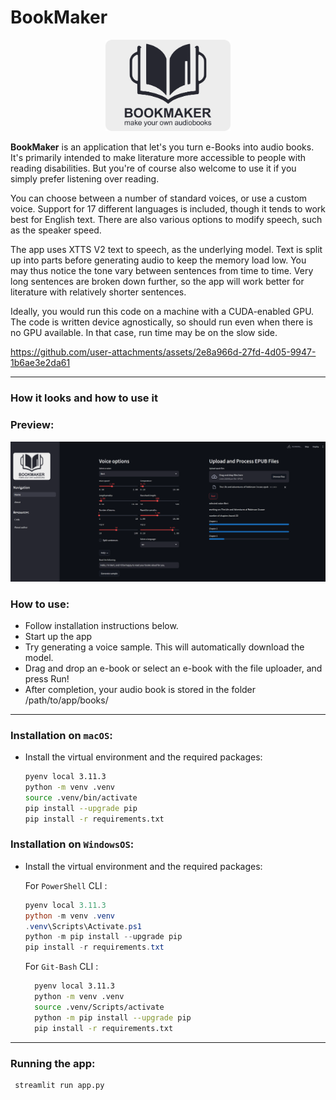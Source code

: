 # BookMaker

<div style="text-align: center;">
    <img title="Logo" src="./figures/logo.png" width="200">
</div>


**BookMaker** is an application that let's you turn e-Books into audio books. It's primarily intended to make literature more accessible to people with reading disabilities. But you're of course also welcome to use it if you simply prefer listening over reading.

You can choose between a number of standard voices, or use a custom voice. Support for 17 different languages is included, though it tends to work best for English text. There are also various options to modify speech, such as the speaker speed. 

The app uses XTTS V2 text to speech, as the underlying model. Text is split up into parts before generating audio to keep the memory load low. You may thus notice the tone vary between sentences from time to time. Very long sentences are broken down further, so the app will work better for literature with relatively shorter sentences.

Ideally, you would run this code on a machine with a CUDA-enabled GPU. The code is written device agnostically, so should run even when there is no GPU available. In that case, run time may be on the slow side.  


https://github.com/user-attachments/assets/2e8a966d-27fd-4d05-9947-1b6ae3e2da61


---

### **How it looks and how to use it**

### **Preview:**

<img title="App preview" src="./figures/screenshot.png">

### **How to use:**

- Follow installation instructions below.
- Start up the app
- Try generating a voice sample. This will automatically download the model.
- Drag and drop an e-book or select an e-book with the file uploader, and press Run!
- After completion, your audio book is stored in the folder /path/to/app/books/


---

### **Installation on `macOS`**: 


- Install the virtual environment and the required packages:

    ```BASH
    pyenv local 3.11.3
    python -m venv .venv
    source .venv/bin/activate
    pip install --upgrade pip
    pip install -r requirements.txt
    ```
### **Installation on `WindowsOS`**:

- Install the virtual environment and the required packages:

   For `PowerShell` CLI :

    ```PowerShell
    pyenv local 3.11.3
    python -m venv .venv
    .venv\Scripts\Activate.ps1
    python -m pip install --upgrade pip
    pip install -r requirements.txt
    ```

    For `Git-Bash` CLI :

  ```BASH
    pyenv local 3.11.3
    python -m venv .venv
    source .venv/Scripts/activate
    python -m pip install --upgrade pip
    pip install -r requirements.txt
    ```

---

### **Running the app**: 
```BASH
 streamlit run app.py 
 ```
